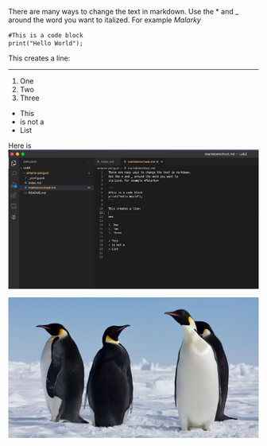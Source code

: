 There are many ways to change the text in markdown.
Use the * and _ around the word you want to
italized. For example *Malarky*

```
#This is a code block
print("Hello World");
```

This creates a line:

***

1. One
2. Two
3. Three

* This 
* is not a 
* List

Here is 
![Image](ss.png)

![Image](penguin.jpeg)
